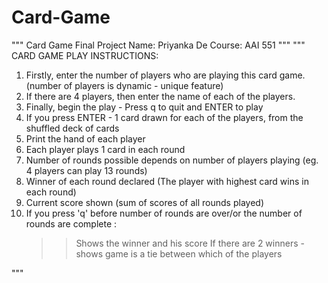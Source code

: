 # Card-Game

"""
  Card Game Final Project
  Name: Priyanka De
  Course: AAI 551
"""
"""
CARD GAME PLAY INSTRUCTIONS:

1. Firstly, enter the number of players who are playing this card game. (number of players is dynamic - unique feature)
2. If there are 4 players, then enter the name of each of the players.
3. Finally, begin the play - Press q to quit and ENTER to play
4. If you press ENTER - 1 card drawn for each of the players, from the shuffled deck of cards
5. Print the hand of each player
6. Each player plays 1 card in each round
7. Number of rounds possible depends on number of players playing (eg. 4 players can play 13 rounds)
8. Winner of each round declared (The player with highest card wins in each round)
9. Current score shown (sum of scores of all rounds played)
10. If you press 'q' before number of rounds are over/or the number of rounds are complete :
    >> Shows the winner and his score
    >> If there are 2 winners - shows game is a tie between which of the players

"""
